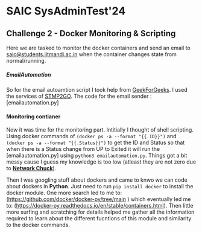 # SAIC SysAdminTest'24

## Challenge 2 - Docker Monitoring & Scripting

Here we are tasked to monitor the docker containers and send an email to saic@students.iitmandi.ac.in when the container changes state from normal/running.

##### EmailAutomation

So for the email autoamtion script I took help from [GeekForGeeks](https://www.geeksforgeeks.org/how-to-send-automated-email-messages-in-python/). I used the services of [STMP2GO](https://www.smtp2go.com/).
The code for the email sender : [emailautomation.py]

#### Monitoring contianer

Now it was time for the monitoring part. Intitially I thought of shell scripting. Using docker commands of `(docker ps -a --format "{{.ID}}")` and `(docker ps -a --format "{{.Status}}")` to get the ID and Status so that when there is a Status change from UP to Exited it will run the [emailautomation.py] using `python3 emailautomation.py`. Things got a bit messy cause I guess my knowledge is too low (atleast they are not zero due to [**Network Chuck**](https://youtube.com/playlist?list=PLIhvC56v63IKioClkSNDjW7iz-6TFvLwS&si=TlVexjvb_uF1X9xB)).

Then I was googling stuff about dockers and came to knwo we can code about dockers in **Python**. Just need to run `pip install docker` to install the docker module. One more search led to me to: (https://github.com/docker/docker-py/tree/main
) which eventually led me to: (https://docker-py.readthedocs.io/en/stable/containers.html). Then little more surfing and scratching for details helped me gather all the information required to learn about the different fucntions of this module and similarity to the docker commands. 
